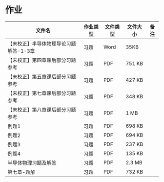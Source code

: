 # 作业

文件名|作业类型|文件类型|文件大小|备注
---|---|---|---|---
【未校正】半导体物理导论习题解答-1-3章|习题|Word|35KB
【未校正】第四章课后部分习题参考|习题|PDF|751 KB
【未校正】第五章课后部分习题参考|习题|PDF|427 KB
【未校正】第七章课后部分习题参考|习题|PDF|348 KB
【未校正】第八章课后部分习题参考|习题|PDF|1 MB
例题1|习题|PDF|698 KB
例题2|习题|PDF|694 KB
例题3|习题|PDF|237 KB
例题4|习题|PDF|135 KB
半导体物理习题及解答|习题|PDF|2.3 MB
第七章-题解|习题|PDF|732 KB